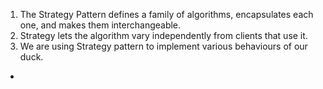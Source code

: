 1. The Strategy Pattern defines a family of algorithms, encapsulates each one, and makes them interchangeable.
2. Strategy lets the algorithm vary independently from clients that use it.
3. We are using Strategy pattern to implement various behaviours of our duck.
- 